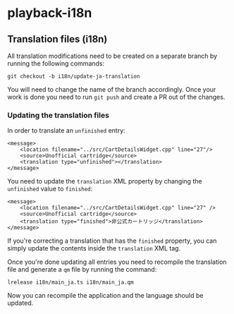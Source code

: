 # playback-i18n

## Translation files (i18n)

All translation modifications need to be created on a separate branch by running the following commands:

`git checkout -b i18n/update-ja-translation`

You will need to change the name of the branch accordingly. Once your work is done you need to run `git push` and create a PR out of the changes.

### Updating the translation files

In order to translate an `unfinished` entry:

```
<message>
    <location filename="../src/CartDetailsWidget.cpp" line="27"/>
    <source>Unofficial cartridge</source>
    <translation type="unfinished"></translation>
</message>
```

You need to update the `translation` XML property by changing the `unfinished` value to `finished`:

```
<message>
    <location filename="../src/CartDetailsWidget.cpp" line="27" />
    <source>Unofficial cartridge</source>
    <translation type="finished">非公式カートリッジ</translation>
</message>
```

If you're correcting a translation that has the `finished` property, you can simply update the contents inside the `translation` XML tag.

Once you're done updating all entries you need to recompile the translation file and generate a `qm` file by running the command:

`lrelease i18n/main_ja.ts i18n/main_ja.qm`

Now you can recompile the application and the language should be updated.
